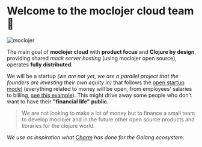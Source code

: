 # Welcome to the moclojer cloud team 🙌

![moclojer](https://github.com/moclojer/moclojer/raw/main/docs/assets/logo.png)

The main goal of **moclojer cloud** with **product focus** and **Clojure by design**, providing shared _mock server hosting_ (using moclojer open source), operates **fully distributed**.

We will be a startup _(we are not yet, we are a parallel project that the founders are investing their own equity in)_ that follows the [open startup model](https://hackernoon.com/what-does-it-mean-to-be-an-open-startup-f4446984189) (everything related to money will be open, from employees' salaries to billing, [see this example](https://cal.com/open)). This might drive away some people who don't want to have their **"financial life" public**.

> We are not looking to make a lot of money but to finance a small team to develop moclojer and in the future other open source products and libraries for the clojure world.

_We use as inspiration what [Charm](https://github.com/charmbracelet) has done for the Golang ecosystem._
